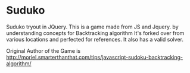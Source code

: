 # Suduko
Suduko tryout in JQuery.
This is a game made from JS and Jquery. by understanding concepts for Backtracking algorithm
It's forked over from various locations and perfected for references.
It also has a valid solver.


Original Author of the Game is http://moriel.smarterthanthat.com/tips/javascript-sudoku-backtracking-algorithm/
